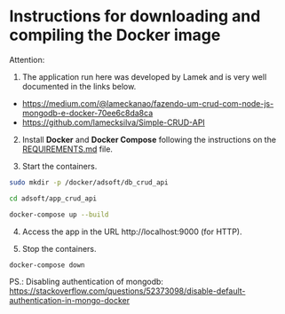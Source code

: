 # Instructions for downloading and compiling the Docker image

Attention:

1) The application run here was developed by Lamek and is very well documented in the links below.

* https://medium.com/@lameckanao/fazendo-um-crud-com-node-js-mongodb-e-docker-70ee6c8da8ca
* https://github.com/lamecksilva/Simple-CRUD-API

2) Install **Docker** and **Docker Compose** following the instructions on the [REQUIREMENTS.md](REQUIREMENTS.md) file.

3) Start the containers.

```bash
sudo mkdir -p /docker/adsoft/db_crud_api

cd adsoft/app_crud_api

docker-compose up --build
```

4) Access the app in the URL http://localhost:9000 (for HTTP).

5) Stop the containers.

```bash
docker-compose down
```

PS.: Disabling authentication of mongodb: https://stackoverflow.com/questions/52373098/disable-default-authentication-in-mongo-docker
